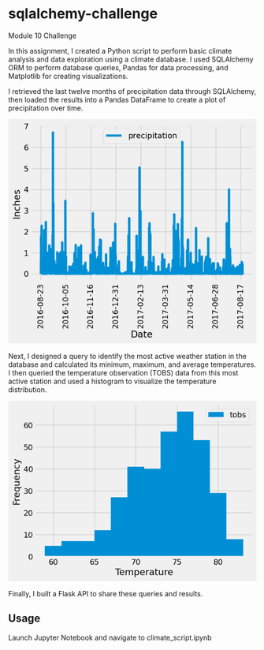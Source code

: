 # sqlalchemy-challenge
Module 10 Challenge

In this assignment, I created a Python script to perform basic climate analysis and data exploration using a climate database. I used SQLAlchemy ORM to perform database queries, Pandas for data processing, and Matplotlib for creating visualizations.

I retrieved the last twelve months of precipitation data through SQLAlchemy, then loaded the results into a Pandas DataFrame to create a plot of precipitation over time.

![Tweleve_Month_Precipitation_Data.png](https://github.com/cassidyschul/sqlalchemy-challenge/blob/main/Figures/Tweleve_Month_Precipitation_Data.png?raw=true)

Next, I designed a query to identify the most active weather station in the database and calculated its minimum, maximum, and average temperatures. I then queried the temperature observation (TOBS) data from this most active station and used a histogram to visualize the temperature distribution.

![Twelve Month Temperature Data for Most Active Station.png](https://github.com/cassidyschul/sqlalchemy-challenge/blob/main/Figures/Twelve%20Month%20Temperature%20Data%20for%20Most%20Active%20Station.png?raw=true)

Finally, I built a Flask API to share these queries and results.


## Usage
Launch Jupyter Notebook and navigate to climate_script.ipynb
